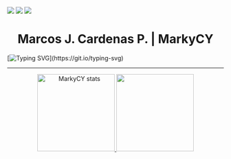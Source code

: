 <a href="https://twitter.com/MarkyCY_" target="_blank"><img src="https://img.shields.io/twitter/url?url=https%3A%2F%2Ftwitter.com%2FMarkyCY_&logo=x&label=MarkyCY_"></a>
<a href="https://www.linkedin.com/in/marcos-j-cardenas-p-717b30239/" target="_blank"><img src="https://img.shields.io/twitter/url?url=https%3A%2F%2Fwww.linkedin.com%2Fin%2Fmarcos-j-cardenas-p-717b30239%2F&logo=linkedin&label=Marcos%20J.&labelColor=81a1c1"></a>
![](https://komarev.com/ghpvc/?username=markycy&color=yellow)

<div align="center">
<h1>Marcos J. Cardenas P. | MarkyCY</h1>
</div>

[![Typing SVG](https://readme-typing-svg.herokuapp.com/?color=88c0d0&size=35&center=true&vCenter=true&width=1000&lines=Welcome+to+my+GitHub!;I'm+a+Backend+Developer+with+a+focus+on+performance+and+security;Let's+build+something+amazing+together!)](https://git.io/typing-svg)

<hr>
<p align="center">
<a href="https://github.com/MarkyCY">
  <img height="180em" src="https://github-readme-stats.vercel.app/api?username=markycy&show_icons=true&hide_border=true&theme=nord&locale=en" alt="MarkyCY stats">
  <img height="180em" src="https://github-readme-stats.vercel.app/api/top-langs/?username=markycy&layout=compact&hide_border=true&theme=nord">
</a>
</p>
<!--
**MarkyCY/MarkyCY** is a ✨ _special_ ✨ repository because its `README.md` (this file) appears on your GitHub profile.

Here are some ideas to get you started:

- 🔭 I’m currently working on ...
- 🌱 I’m currently learning ...
- 👯 I’m looking to collaborate on ...
- 🤔 I’m looking for help with ...
- 💬 Ask me about ...
- 📫 How to reach me: ...
- 😄 Pronouns: ...
- ⚡ Fun fact: ...
-->
